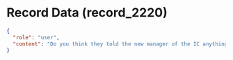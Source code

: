 # Record Data (record_2220)

```json
{
  "role": "user",
  "content": "Do you think they told the new manager of the IC anything? what did they give as consequences based on your understanding to the IC?"
}
```
